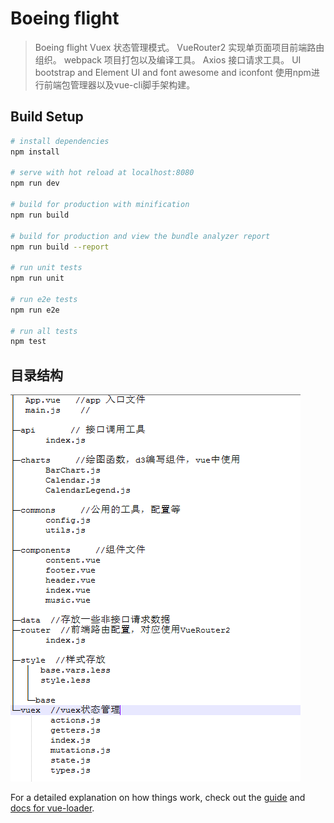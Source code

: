 # Boeing flight

> Boeing flight
Vuex 状态管理模式。
VueRouter2 实现单页面项目前端路由组织。
webpack 项目打包以及编译工具。
Axios 接口请求工具。
UI bootstrap and Element UI and font awesome and iconfont
使用npm进行前端包管理器以及vue-cli脚手架构建。
## Build Setup

``` bash
# install dependencies
npm install

# serve with hot reload at localhost:8080
npm run dev

# build for production with minification
npm run build

# build for production and view the bundle analyzer report
npm run build --report

# run unit tests
npm run unit

# run e2e tests
npm run e2e

# run all tests
npm test
```
## 目录结构
![Alt text](./static/images/vuedirectory.png?raw=true "vuedirectory")



For a detailed explanation on how things work, check out the [guide](http://vuejs-templates.github.io/webpack/) and [docs for vue-loader](http://vuejs.github.io/vue-loader).
